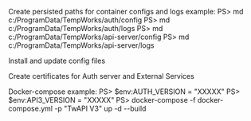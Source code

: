 
Create persisted paths for container configs and logs
  example:
    PS> md c:/ProgramData/TempWorks/auth/config
    PS> md c:/ProgramData/TempWorks/auth/logs
    PS> md c:/ProgramData/TempWorks/api-server/config
    PS> md c:/ProgramData/TempWorks/api-server/logs
    

Install and update config files


Create certificates for Auth server and External Services



Docker-compose example:
PS> $env:AUTH_VERSION = "XXXXX"
PS> $env:API3_VERSION = "XXXXX"
PS> docker-compose -f docker-compose.yml -p "TwAPI V3" up -d --build



